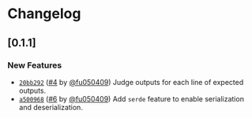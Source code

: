 # Changelog

## \[0.1.1]

### New Features

- [`20bb292`](https://github.com/swpu-acm/eval-stack/commit/20bb292693c179588b6f46792f6b299917210ea0) ([#4](https://github.com/swpu-acm/eval-stack/pull/4) by [@fu050409](https://github.com/swpu-acm/eval-stack/../../fu050409)) Judge outputs for each line of expected outputs.
- [`a500968`](https://github.com/swpu-acm/eval-stack/commit/a50096867409251a4aac30822f19dc54281c6b47) ([#6](https://github.com/swpu-acm/eval-stack/pull/6) by [@fu050409](https://github.com/swpu-acm/eval-stack/../../fu050409)) Add `serde` feature to enable serialization and deserialization.
